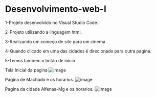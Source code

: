 # Desenvolvimento-web-I

1-Projeto desenvolvido no Visual Studio Code.

2-Projeto utilizando a linguagem html.

3-Realizando um começo de site para um cinema

4-Quando clicado em uma das cidades é direcionado para outra pagina. 

5-Temos tambem o botão de inicio

Tela Inicial da pagina
![image](https://user-images.githubusercontent.com/62069087/187807904-381c87bc-7ece-4f22-a8c7-0f528959a173.png)

Pagina de Machado e os horarios.
![image](https://user-images.githubusercontent.com/62069087/187807936-0a7871ab-81e3-4d7b-bd2e-da3682eb0a74.png)

Pagina da cidade Alfenas-Mg e os horarios.
![image](https://user-images.githubusercontent.com/62069087/187807955-5239e392-9fd1-4b9e-8b84-4be53112a9d4.png)
